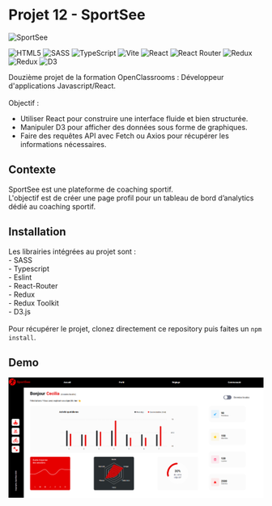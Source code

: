 # Projet 12 - SportSee

![SportSee](https://user.oc-static.com/upload/2020/08/18/15977560509272_logo%20%285%29.png)

![HTML5](https://img.shields.io/badge/html5-%23E34F26.svg?style=for-the-badge&logo=html5&logoColor=white)
![SASS](https://img.shields.io/badge/SASS-hotpink.svg?style=for-the-badge&logo=SASS&logoColor=white)
![TypeScript](https://img.shields.io/badge/typescript-%23007ACC.svg?style=for-the-badge&logo=typescript&logoColor=white)
![Vite](https://img.shields.io/badge/vite-%23646CFF.svg?style=for-the-badge&logo=vite&logoColor=white)
![React](https://img.shields.io/badge/react-%2320232a.svg?style=for-the-badge&logo=react&logoColor=%2361DAFB)
![React Router](https://img.shields.io/badge/React_Router-CA4245?style=for-the-badge&logo=react-router&logoColor=white)
![Redux](https://img.shields.io/badge/Redux-764ABC?style=for-the-badge&logo=redux&logoColor=fff)
![Redux](https://img.shields.io/badge/Redux--ToolKit-593D88?style=for-the-badge&logo=redux&logoColor=white)
![D3](https://img.shields.io/badge/-D3.js-F9A03C?style=for-the-badge&logo=d3dotjs&logoColor=white)


Douzième projet de la formation OpenClassrooms : Développeur d'applications Javascript/React. <br /> <br />
Objectif : 
- Utiliser React pour construire une interface fluide et bien structurée.
- Manipuler D3 pour afficher des données sous forme de graphiques.
- Faire des requêtes API avec Fetch ou Axios pour récupérer les informations nécessaires.

## Contexte
SportSee est une plateforme de coaching sportif. <br />
L'objectif est de créer une page profil pour un tableau de bord d’analytics dédié au coaching sportif.

## Installation

Les librairies intégrées au projet sont : <br />
\- SASS <br />
\- Typescript <br />
\- Eslint <br />
\- React-Router <br />
\- Redux <br />
\- Redux Toolkit<br />
\- D3.js <br /> <br />
Pour récupérer le projet, clonez directement ce repository puis faites un ``` npm install ```. <br />

## Demo

<img src="./public/demo.png">